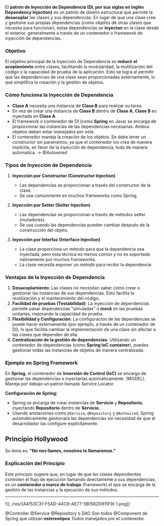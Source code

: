 El **patrón de Inyección de Dependencia (DI, por sus siglas en inglés Dependency Injection)** es un patrón de diseño estructural que permite la **desacoplar** las clases y sus dependencias. En lugar de que una clase cree y gestione sus propias dependencias (como objetos de otras clases que necesita para funcionar), estas dependencias se **inyectan** en la clase desde el exterior, generalmente a través de un contenedor o framework de inyección de dependencias.

### **Objetivo**

El objetivo principal de la Inyección de Dependencia es **reducir el acoplamiento** entre clases, facilitando la modularidad, la reutilización del código y la capacidad de prueba de la aplicación. Esto se logra al permitir que las dependencias de una clase sean proporcionadas externamente, lo que simplifica la creación y la gestión de objetos.

### **Cómo funciona la Inyección de Dependencia**

- **Clase A** necesita una instancia de **Clase B** para realizar su tarea.
- En vez de crear una instancia de **Clase B** dentro de **Clase A**, **Clase B** es inyectada en **Clase A**.
- El framework o contenedor de DI (como **Spring** en Java) se encarga de proporcionar las instancias de las dependencias necesarias. Ambos objetos deben estar manejados por este.
- El contenedor maneja la creación de los objetos. Se debe tener un constructor sin parametros, ya que el contenedor los crea de manera implicita, en favor de la inyección de dependencia, todo de manera automatica. -> @Autowired

### **Tipos de Inyección de Dependencia**

1. **Inyección por Constructor (Constructor Injection)**
    
    - Las dependencias se proporcionan a través del constructor de la clase.
    - Se usa comúnmente en muchos frameworks como Spring.

2. **Inyección por Setter (Setter Injection)**

	- Las dependencias se proporcionan a través de métodos setter (mutadores).
	- Se usa cuando las dependencias pueden cambiar después de la construcción del objeto.

3. **Inyección por Interfaz (Interface Injection)**

	- La clase proporciona un método para que la dependencia sea inyectada, pero esta técnica es menos común y no es soportada nativamente por muchos frameworks.
	- La clase necesita exponer un método para recibir la dependencia
### **Ventajas de la Inyección de Dependencia**

1. **Desacoplamiento**: Las clases no necesitan saber cómo crear o gestionar las instancias de sus dependencias. Esto facilita la reutilización y el mantenimiento del código.
2. **Facilidad de pruebas (Testabilidad)**: La inyección de dependencias permite pasar dependencias "simuladas" o **mock** en las pruebas unitarias, mejorando la capacidad de prueba.
3. **Flexibilidad y Configuración**: La configuración de las dependencias se puede hacer externamente (por ejemplo, a través de un contenedor de DI), lo que facilita cambiar la implementación de una clase sin afectar a las clases que dependen de ella.
4. **Centralización de la gestión de dependencias**: Utilizando un contenedor de dependencias (como **Spring IoC container**), puedes gestionar todas las instancias de objetos de manera centralizada.

### **Ejemplo en Spring Framework**

En **Spring**, el contenedor de **Inversión de Control (IoC)** se encarga de gestionar las dependencias e inyectarlas automáticamente. (MODEL).
Maneja por debajo un patron llamado Service Locator.

**Configuración de Spring:**

- Spring se encarga de crear instancias de **Servicio** y **Repositorio**, inyectando **Repositorio** dentro de **Servicio**.
- Usando anotaciones como `@Service`, `@Repository` y `@Autowired`, Spring automáticamente gestionará las dependencias sin necesidad de que el desarrollador las configure explícitamente.

## Principio Hollywood
Su lema es:  **"No nos llames, nosotros te llamaremos."**
### **Explicación del Principio**

Este principio sugiere que, en lugar de que las clases dependientes controlen el flujo de ejecución llamando directamente a sus dependencias, es un **contenedor o marco de trabajo** (framework) el que se encarga de la gestión de las instancias y la ejecución de sus métodos.

--- 
![[../res/{A4153C31-F5AD-44C6-AE77-5B1562D911F9} 1.png]]

@Controller
@Service
@Repository o DAO 
Son todos @Component de Spring que utilizan **estereotipos**
Todos manejados por el contenedor.